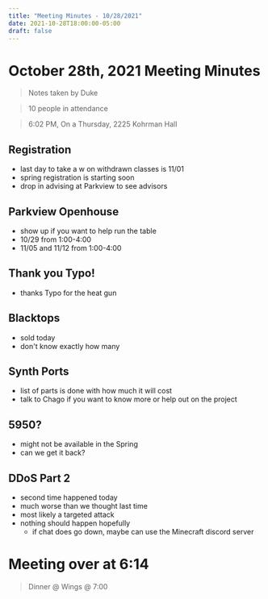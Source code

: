```yaml
---
title: "Meeting Minutes - 10/28/2021"
date: 2021-10-28T18:00:00-05:00
draft: false
---
```


# October 28th, 2021 Meeting Minutes
> Notes taken by Duke

> 10 people in attendance

> 6:02 PM, On a Thursday, 2225 Kohrman Hall

## Registration
- last day to take a w on withdrawn classes is 11/01
- spring registration is starting soon
- drop in advising at Parkview to see advisors

## Parkview Openhouse
- show up if you want to help run the table
- 10/29 from 1:00-4:00 
- 11/05 and 11/12 from 1:00-4:00

## Thank you Typo!
- thanks Typo for the heat gun

## Blacktops
- sold today
- don't know exactly how many

## Synth Ports
- list of parts is done with how much it will cost
- talk to Chago if you want to know more or help out on the project

## 5950?
- might not be available in the Spring
- can we get it back?

## DDoS Part 2
- second time happened today
- much worse than we thought last time
- most likely a targeted attack
- nothing should happen hopefully
    - if chat does go down, maybe can use the Minecraft discord server

# Meeting over at 6:14
> Dinner @ Wings @ 7:00
